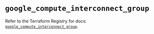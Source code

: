 # `google_compute_interconnect_group`

Refer to the Terraform Registry for docs: [`google_compute_interconnect_group`](https://registry.terraform.io/providers/hashicorp/google-beta/6.40.0/docs/resources/google_compute_interconnect_group).
